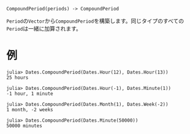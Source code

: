 ```
CompoundPeriod(periods) -> CompoundPeriod
```

`Period`の`Vector`から`CompoundPeriod`を構築します。同じタイプのすべての`Period`は一緒に加算されます。

# 例

```jldoctest
julia> Dates.CompoundPeriod(Dates.Hour(12), Dates.Hour(13))
25 hours

julia> Dates.CompoundPeriod(Dates.Hour(-1), Dates.Minute(1))
-1 hour, 1 minute

julia> Dates.CompoundPeriod(Dates.Month(1), Dates.Week(-2))
1 month, -2 weeks

julia> Dates.CompoundPeriod(Dates.Minute(50000))
50000 minutes
```
